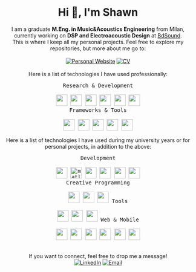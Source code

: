 <h1 align="center">Hi 👋, I'm Shawn</h1>

<div align=center>
  I am a graduate <b>M.Eng. in Music&Acoustics Engineering</b> from Milan, currently working on <b>DSP and Electroacoustic Design</b> at <a href="https://www.bdsound.com/">BdSound</a>. <br>This is where I keep all my personal projects. Feel free to explore my repositories, but more about me go to:
</div>
<br>
<div align=center>
  <a href="https://www.magiwanders.com/"><img src="https://img.shields.io/badge/Personal%20Website-a?style=for-the-badge&color=green&link=https%3A%2F%2Fwww.magiwanders.com" alt="Personal Website" /></a>  
  <a href="https://www.magiwanders.com/redirects/cv.html"><img src="https://img.shields.io/badge/CV-a?style=for-the-badge&color=orange&link=https%3A%2F%2Fwww.magiwanders.com%2Fabout%2FSimoneShawnCazzaniga_CV_202309.pdf" alt="CV" /> </a>
</div>
<br>
<div align=center>
Here is a list of technologies I have used professionally:
<div>
  <p style="display: inline-block;" align="center">
    <kbd>
      <kbd>Research & Development</kbd>
      <br>
      <br>
      <img width="30px" src="https://cdn.jsdelivr.net/gh/devicons/devicon/icons/c/c-original.svg" /> 
      <img width="30px" src="https://cdn.jsdelivr.net/gh/devicons/devicon/icons/cplusplus/cplusplus-original.svg" /> 
      <img width="30px" src="https://cdn.jsdelivr.net/gh/devicons/devicon/icons/python/python-original.svg" />
      <img width="30px" src="https://cdn.jsdelivr.net/gh/devicons/devicon/icons/numpy/numpy-original.svg" />
      	<img width="30px" src="https://api.iconify.design/simple-icons/scipy.svg" />
      <img width="30px" src="https://cdn.jsdelivr.net/gh/devicons/devicon/icons/pandas/pandas-original.svg" />
      <br>
    </kbd>
        <kbd>
      <kbd>Frameworks & Tools</kbd>
      <br>
      <br>
      	<img width="30px" src="https://api.iconify.design/simple-icons/juce.svg" />
      <img width="30px" src="https://cdn.jsdelivr.net/gh/devicons/devicon/icons/vscode/vscode-original.svg" />
      <img width="30px" src="https://cdn.jsdelivr.net/gh/devicons/devicon/icons/git/git-plain.svg" />
      <img width="30px" src="https://api.iconify.design/fad/logo-reaper.svg" />
      <img width="30px" src="https://cdn.jsdelivr.net/gh/devicons/devicon/icons/jupyter/jupyter-original.svg" />
    </kbd>
  </p>
</div>

<div align=center>
Here is a list of technologies I have used during my university years or for personal projects, in addition to the above:
<div>
  <p style="display: inline-block;" align="center">
    <kbd>
      <kbd>Development</kbd>
      <br>
      <br>
      <img width="30px" src="https://api.iconify.design/logos/rust.svg" />
      <img title="matlab" width="30px" src="https://cdn.jsdelivr.net/gh/devicons/devicon/icons/matlab/matlab-original.svg" />
      <img width="30px" src="https://cdn.jsdelivr.net/gh/devicons/devicon/icons/dart/dart-original.svg" />
      <img width="30px" src="https://cdn.jsdelivr.net/gh/devicons/devicon/icons/tensorflow/tensorflow-original.svg" />
      <img width="30px" src="https://cdn.jsdelivr.net/gh/devicons/devicon/icons/java/java-plain.svg" />
      <img width="30px" src="https://cdn.jsdelivr.net/gh/devicons/devicon/icons/csharp/csharp-original.svg" /> 
      <br>
    </kbd>
    <kbd>
      <kbd>Creative Programming</kbd>
      <br>
      <br>
      <img width="30px" src="https://api.iconify.design/devicon/processing.svg" />
      <img width="30px" src="https://api.iconify.design/logos/openframeworks.svg" />
      <img width="30px" src="https://api.iconify.design/file-icons/supercollider.svg" />
  </kbd>
        <kbd>
      <kbd>Tools</kbd>
      <br>
      <br>
      <img width="30px" src="https://cdn.jsdelivr.net/gh/devicons/devicon/icons/intellij/intellij-original.svg" />
        <img width="30px" src="https://cdn.jsdelivr.net/gh/devicons/devicon/icons/unity/unity-original.svg" />
      <img width="30px" src="https://cdn.jsdelivr.net/gh/devicons/devicon/icons/docker/docker-plain.svg" />
  </kbd>
     <kbd>
      <kbd>Web & Mobile</kbd>
      <br>
      <br>
      <img width="30px" src="https://cdn.jsdelivr.net/gh/devicons/devicon/icons/flutter/flutter-plain.svg" />
      <img width="30px" src="https://cdn.jsdelivr.net/gh/devicons/devicon/icons/javascript/javascript-original.svg" /> 
      <img width="30px" src="https://cdn.jsdelivr.net/gh/devicons/devicon/icons/html5/html5-original.svg" /> 
      <img width="30px" src="https://cdn.jsdelivr.net/gh/devicons/devicon/icons/css3/css3-plain-wordmark.svg" /> 
      <img width="30px" src="https://api.iconify.design/vscode-icons/file-type-vite.svg" /> 
      <img width="30px" src="https://cdn.jsdelivr.net/gh/devicons/devicon/icons/firebase/firebase-plain.svg" />
    </kbd>
  </p>
</div>

<br>
<div align=center>
  If you want to connect, feel free to drop me a message!
</div>

<div align=center>
  <a href="https://www.linkedin.com/in/simone-shawn-cazzaniga/"><img src="https://img.shields.io/static/v1?style=for-the-badge&message=LinkedIn&color=0A66C2&logo=LinkedIn&logoColor=FFFFFF&label=" alt="LinkedIn" /></a>
  <a href="mailto:simone.shawn.cazzaniga@gmail.com?subject=Hi%20Simon%20,%20nice%20to%20meet%20you!"><img alt="Email" src="https://img.shields.io/static/v1?style=for-the-badge&message=Gmail&color=EA4335&logo=Gmail&logoColor=FFFFFF&label=" /></a>
</div>
